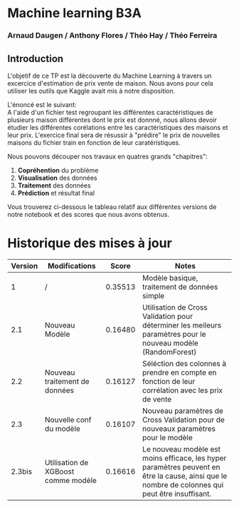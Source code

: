 # Machine learning B3A
### Arnaud Daugen / Anthony Flores / Théo Hay / Théo Ferreira

## Introduction 

L'objetif de ce TP est la découverte du Machine Learning à travers un excercice d'estimation  de prix vente de maison. Nous avons pour cela utiliser les outils que Kaggle avait mis à notre disposition.

L'énoncé est le suivant:  
 A l'aide d'un fichier test regroupant les différentes caractéristiques de plusieurs maison différentes dont le prix est donnné, nous allons devoir étudier les différentes corélations entre les caractéristiques des maisons et leur prix. L'exercice final sera de résussir à "prédire" le prix de nouvelles maisons du fichier train en fonction de leur caratéristiques.

Nous pouvons découper nos travaux en quatres grands "chapitres":

1.  **Copréhention** du problème
2. **Visualisation** des données
3. **Traitement** des données
4. **Prédiction** et résultat final

Vous trouverez ci-dessous le tableau relatif aux différentes versions de notre notebook et des scores que nous avons obtenus.

# Historique des mises à jour
| Version | Modifications | Score | Notes
|-|-|-|-|
| 1|/| 0.35513 | Modèle basique, traitement de données simple |
| 2.1 | Nouveau Modèle | 0.16480 | Utilisation de Cross Validation pour déterminer les meileurs paramètres pour le nouveau modèle (RandomForest) |
| 2.2 | Nouveau traitement de données | 0.16127 | Séléction des colonnes à prendre en compte en fonction de leur corrélation avec les prix de vente|
| 2.3 | Nouvelle conf du modèle | 0.16107 | Nouveau paramètres de Cross Validation pour de nouveaux paramètres pour le modèle |
| 2.3bis | Utilisation de XGBoost comme modèle | 0.16616 | Le nouveau modèle est moins efficace, les hyper paramètres peuvent en être la cause, ainsi que le nombre de colonnes qui peut être insuffisant. |
